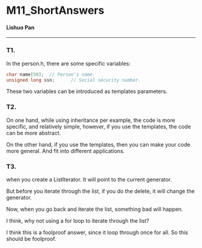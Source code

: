# M11_ShortAnswers

#### Lishuo Pan

------

### T1.

In the person.h, there are some specific variables:

```c++
char name[50];	// Person's name.
unsigned long ssn;		// Social security number.
```

These two variables can be introduced as templates parameters.

### T2.

On one hand, while using inheritance per example, the code is more specific, and relatively simple, however, if you use the templates, the code can be more abstract. 

On the other hand, if you use the templates, then you can make your code more general. And fit into different applications.

### T3.

when you create a ListIterator. It will point to the current generator.

But before you iterate through the list, if you do the delete, it will change the generator.

Now, when you go back and iterate the list, something bad will happen.

I think, why not using a for loop to iterate through the list?

I think this is a foolproof answer, since it loop through once for all. So this should be foolproof.